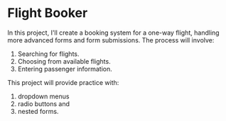 # Flight Booker

In this project, I'll create a booking system for a one-way flight, handling more advanced 
forms and form submissions. The process will involve:
1. Searching for flights.
2. Choosing from available flights.
3. Entering passenger information.

This project will provide practice with:
1. dropdown menus
2. radio buttons and
3. nested forms.
